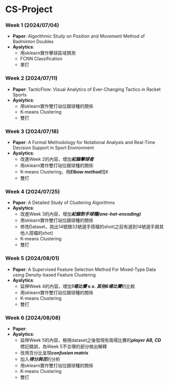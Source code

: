 # CS-Project

### Week 1 (2024/07/04)
* **Paper**: Algorithmic Study on Position and Movement Method of Badminton Doubles
* **Ayalytics**: 
    * 用sklearn實作擊球區域預測
    * FCNN Classification
    * 單打

### Week 2 (2024/07/11)
* **Paper**: TacticFlow: Visual Analytics of Ever-Changing Tactics in Racket Sports
* **Ayalytics**: 
    * 用sklearn實作雙打站位跟球種的關係
    * K-means Clustering
    * 雙打

### Week 3 (2024/07/18)
* **Paper**: A Formal Methodology for Notational Analysis and Real-Time Decision Support in Sport Environment
* **Ayalytics**: 
    * 改進Week 2的內容，增加***紀錄擊球者***
    * 用sklearn實作雙打站位跟球種的關係
    * K-means Clustering，用***Elbow method***找K
    * 雙打

### Week 4 (2024/07/25)
* **Paper**: A Detailed Study of Clustering Algorithms
* **Ayalytics**: 
    * 改進Week 3的內容，增加***紀錄對手球種(one-hot-encoding)***
    * 用sklearn實作雙打站位跟球種的關係
    * 修改Dataset，挑出14號跟33號選手搭檔的shot(之前有選到14號選手跟其他人搭檔的shot)
    * K-means Clustering
    * 雙打

### Week 5 (2024/08/01)
* **Paper**: A Supervised Feature Selection Method For Mixed-Type Data using Density-based Feature Clustering
* **Ayalytics**: 
    * 延伸Week 4的內容，增加***1場比賽 v.s. 其他6場比賽***的比較
    * 用sklearn實作雙打站位跟球種的關係
    * K-means Clustering
    * 雙打

### Week 6 (2024/08/08)
* **Paper**:
* **Ayalytics**: 
    * 延伸Week 5的內容，檢視dataset之後發現有兩場比賽的***player AB, CD***標記錯誤，為Week 5不合理的部分做出解釋
    * 改用百分比呈現***confusion matrix***
    * 加入***得分與否***的分析
    * 用sklearn實作雙打站位跟球種的關係
    * K-means Clustering
    * 雙打